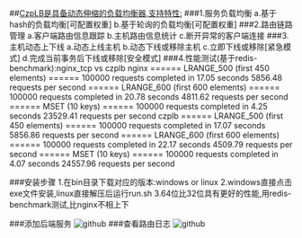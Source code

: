 ##[CzpLB是具备动态伸缩的负载均衡器,支持特性:](http://htmlsocket.sinaapp.com/lb.html)
###1.服务负载均衡
	a.基于hash的负载均衡[可配置权重]
	b.基于轮询的负载均衡[可配置权重]
###2.路由链路管理
	a.客户端路由信息跟踪
	b.主机路由信息统计
	c.断开异常的客户端连接
###3.主机动态上下线
	a.动态上线主机
	b.动态下线或移除主机
	c.立即下线或移除[紧急模式] 
	d.完成当前事务后下线或移除[安全模式]
###4.性能测试(基于redis-benchmark):nginx_tcp vs czplb
nginx
	====== LRANGE_500 (first 450 elements) ======
	100000 requests completed in 17.05 seconds
	5856.48 requests per second
	====== LRANGE_600 (first 600 elements) ======
	100000 requests completed in 20.78 seconds
	4811.62 requests per second
	====== MSET (10 keys) ======
	100000 requests completed in 4.25 seconds
	23529.41 requests per second
czplb
	====== LRANGE_500 (first 450 elements) ======
	100000 requests completed in 17.07 seconds
	5856.86 requests per second
	====== LRANGE_600 (first 600 elements) ======
	100000 requests completed in 22.17 seconds
	4509.79 requests per second
	====== MSET (10 keys) ======
	100000 requests completed in 4.07 seconds
	24557.96 requests per second
		
###安装步骤
	1.在bin目录下载对应的版本:windows or linux
	2.windows直接点击exe文件安装,linux直接解压后运行run.sh
	3.64位比32位具有更好的性能,用redis-benchmark测试,比nginx不相上下

###添加后端服务
![github](https://raw.githubusercontent.com/coderczp/MycatLB/master/img/lb_add_ser.png "github")
###查看路由日志
![github](https://raw.githubusercontent.com/coderczp/MycatLB/master/img/lb_log.png "github")